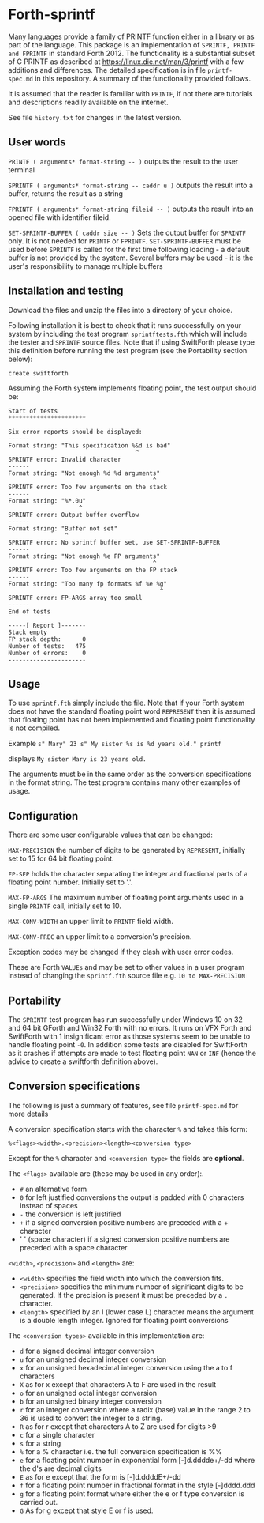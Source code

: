 # Forth-sprintf

Many languages provide a family of PRINTF function either in a library or as part of the language. This package is an implementation of `SPRINTF, PRINTF and FPRINTF` in standard Forth 2012. The functionality is a substantial subset of C PRINTF as described at https://linux.die.net/man/3/printf with a few additions and differences. The detailed specification is in file `printf-spec.md` in this repository. A summary of the functionality provided follows.

It is assumed that the reader is familiar with `PRINTF`, if not there are tutorials and descriptions readily available on the internet.

See file `history.txt` for changes in the latest version.

## User words

`PRINTF ( arguments* format-string -- )` outputs the result to the user terminal

`SPRINTF ( arguments* format-string -- caddr u )` outputs the result into a buffer, returns the result as a string

`FPRINTF ( arguments* format-string fileid -- )` outputs the result into an opened file with identifier fileid.

`SET-SPRINTF-BUFFER ( caddr size -- )` Sets the output buffer for `SPRINTF` only. It is not needed for `PRINTF` or `FPRINTF`. `SET-SPRINTF-BUFFER` must be used before `SPRINTF` is called for the first time following loading - a default buffer is not provided by the system. Several buffers may be used  - it is the user's responsibility to manage multiple buffers

## Installation and testing

Download the files and unzip the files into a directory of your choice.

Following installation it is best to check that it runs successfully on your system by including the test program `sprintftests.fth` which will include the tester and `SPRINTF` source files. Note that if using SwiftForth please type this definition before running the test program (see the Portability section below):

`create swiftforth`
   
Assuming the Forth system implements floating point, the test output should be:
```
Start of tests
**********************

Six error reports should be displayed:
------
Format string: "This specification %&d is bad"
                                    ^
SPRINTF error: Invalid character
------
Format string: "Not enough %d %d arguments"
                                         ^
SPRINTF error: Too few arguments on the stack
------
Format string: "%*.0u"
                    ^
SPRINTF error: Output buffer overflow
------
Format string: "Buffer not set"
                ^
SPRINTF error: No sprintf buffer set, use SET-SPRINTF-BUFFER
------
Format string: "Not enough %e FP arguments"
                                         ^
SPRINTF error: Too few arguments on the FP stack
------
Format string: "Too many fp formats %f %e %g"
                                           ^
SPRINTF error: FP-ARGS array too small
------
End of tests

-----[ Report ]-------
Stack empty
FP stack depth:      0
Number of tests:   475
Number of errors:    0
----------------------
```
## Usage

To use `sprintf.fth` simply include the file. Note that if your Forth system does not have the standard floating point word `REPRESENT` then it is assumed that floating point has not been implemented and floating point functionality is not compiled.

Example
   `s" Mary" 23 s" My sister %s is %d years old." printf`

displays
   `My sister Mary is 23 years old.`

The arguments must be in the same order as the conversion specifications in the format string. The test program contains many other examples of usage.

## Configuration

There are some user configurable values that can be changed:

`MAX-PRECISION`  the number of digits to be generated by `REPRESENT`, initially set to 15 for 64 bit floating point.

`FP-SEP`  holds the character separating the integer and fractional parts of a floating point number. Initially set to '.'.

`MAX-FP-ARGS`  The maximum number of floating point arguments used in a single `PRINTF` call, initially set to 10.

`MAX-CONV-WIDTH` an upper limit to `PRINTF` field width.

`MAX-CONV-PREC` an upper limit to a conversion's precision.

Exception codes may be changed if they clash with user error codes.

These are Forth `VALUEs` and may be set to other values in a user program instead of changing the `sprintf.fth` source file e.g.
  `10 to MAX-PRECISION`

## Portability

The `SPRINTF` test program has run successfully under Windows 10 on 32 and 64 bit GForth and Win32 Forth with no errors. It runs on VFX Forth and SwiftForth with 1 insignificant error as those systems seem to be unable to handle floating point `-0`. In addition some tests are disabled for SwiftForth as it crashes if attempts are made to test floating point `NAN` or `INF` (hence the advice to create a swiftforth definition above).

## Conversion specifications

The following is just a summary of features, see file `printf-spec.md` for more details 

A conversion specification starts with the character `%` and takes this form:

   `%<flags><width>.<precision><length><conversion type>`

Except for the `%` character and `<conversion type>` the fields are **optional**.

The `<flags>` available are (these may be used in any order):.

* `#`  an alternative form
* `0`  for left justified conversions the output is padded with 0 characters instead of spaces
* `-`  the conversion is left justified
* `+`  if a signed conversion positive numbers are preceded with a + character
* ' '  (space character) if a signed conversion positive numbers are preceded with a space character

`<width>`, `<precision>` and `<length>` are:

* `<width>` specifies the field width into which the conversion fits.
* `<precision>` specifies the minimum number of significant digits to be generated. If the precision is present it must be preceded by a `.` character.
* `<length>` specified by an l (lower case L) character means the argument is a double length integer. Ignored for floating point conversions

The `<conversion types>` available in this implementation are:

* `d`  for a signed decimal integer conversion
* `u`  for an unsigned decimal integer conversion
* `x`  for an unsigned hexadecimal integer conversion using the a to f characters
* `X`  as for x except that characters A to F are used in the result
* `o`  for an unsigned octal integer conversion
* `b`  for an unsigned binary integer conversion
* `r`  for an integer conversion where a radix (base) value in the range 2 to 36 is used to convert the integer to a string.
* `R`  as for r except that characters A to Z are used for digits >9
* `c`  for a single character
* `s`  for a string
* `%`  for a % character i.e. the full conversion specification is %%
* `e`  for a floating point number in exponential form \[-\]d.dddde+/-dd where the d's are decimal digits
* `E`  as for e except that the form is \[-\]d.ddddE+/-dd
* `f`  for a floating point number in fractional format in the style \[-\]dddd.ddd
* `g`  for a floating point format where either the e or f type conversion is carried out.
* `G`  As for g except that style E or f is used.
